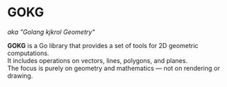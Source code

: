 # GOKG

*aka "Golang kjkrol Geometry"*

**GOKG** is a Go library that provides a set of tools for 2D geometric computations.  
It includes operations on vectors, lines, polygons, and planes.  
The focus is purely on geometry and mathematics — not on rendering or drawing.